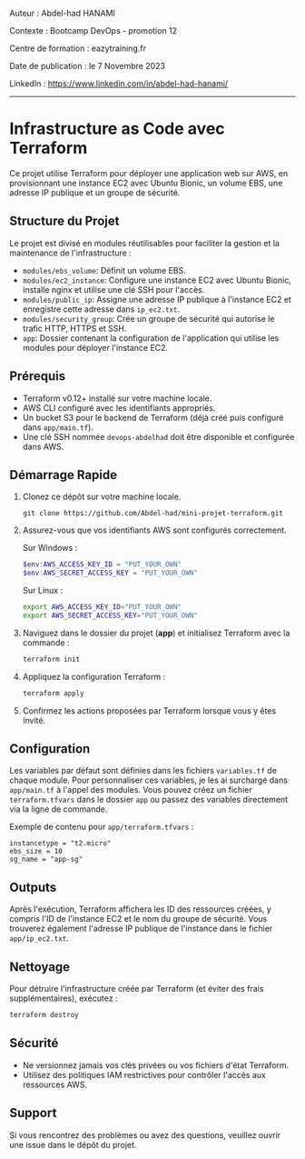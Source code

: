 Auteur : Abdel-had HANAMI

Contexte : Bootcamp DevOps - promotion 12

Centre de formation : eazytraining.fr

Date de publication : le 7 Novembre 2023

LinkedIn : https://www.linkedin.com/in/abdel-had-hanami/

---
# Infrastructure as Code avec Terraform

Ce projet utilise Terraform pour déployer une application web sur AWS, en provisionnant une instance EC2 avec Ubuntu Bionic, un volume EBS, une adresse IP publique et un groupe de sécurité.

## Structure du Projet

Le projet est divisé en modules réutilisables pour faciliter la gestion et la maintenance de l'infrastructure :

- `modules/ebs_volume`: Définit un volume EBS.
- `modules/ec2_instance`: Configure une instance EC2 avec Ubuntu Bionic, installe nginx et utilise une clé SSH pour l'accès.
- `modules/public_ip`: Assigne une adresse IP publique à l'instance EC2 et enregistre cette adresse dans `ip_ec2.txt`.
- `modules/security_group`: Crée un groupe de sécurité qui autorise le trafic HTTP, HTTPS et SSH.
- `app`: Dossier contenant la configuration de l'application qui utilise les modules pour déployer l'instance EC2.

## Prérequis

- Terraform v0.12+ installé sur votre machine locale.
- AWS CLI configuré avec les identifiants appropriés.
- Un bucket S3 pour le backend de Terraform (déjà créé puis configuré dans `app/main.tf`).
- Une clé SSH nommée `devops-abdelhad` doit être disponible et configurée dans AWS.

## Démarrage Rapide

1. Clonez ce dépôt sur votre machine locale.

    ```
    git clone https://github.com/Abdel-had/mini-projet-terraform.git
    ```

2. Assurez-vous que vos identifiants AWS sont configurés correctement.

    Sur Windows :

    ```ps1
    $env:AWS_ACCESS_KEY_ID = "PUT_YOUR_OWN"
    $env:AWS_SECRET_ACCESS_KEY = "PUT_YOUR_OWN"
    ```

    Sur Linux :

    ```sh
    export AWS_ACCESS_KEY_ID="PUT_YOUR_OWN"
    export AWS_SECRET_ACCESS_KEY="PUT_YOUR_OWN"
    ```


3. Naviguez dans le dossier du projet (**app**) et initialisez Terraform avec la commande :

   ```sh
   terraform init
   ```

4. Appliquez la configuration Terraform :

   ```sh
   terraform apply
   ```

5. Confirmez les actions proposées par Terraform lorsque vous y êtes invité.

## Configuration

Les variables par défaut sont définies dans les fichiers `variables.tf` de chaque module. Pour personnaliser ces variables, je les ai surchargé dans `app/main.tf` à l'appel des modules. Vous pouvez créez un fichier `terraform.tfvars` dans le dossier `app` ou passez des variables directement via la ligne de commande.

Exemple de contenu pour `app/terraform.tfvars` :

```hcl
instancetype = "t2.micro"
ebs_size = 10
sg_name = "app-sg"
```

## Outputs

Après l'exécution, Terraform affichera les ID des ressources créées, y compris l'ID de l'instance EC2 et le nom du groupe de sécurité. Vous trouverez également l'adresse IP publique de l'instance dans le fichier `app/ip_ec2.txt`.

## Nettoyage

Pour détruire l'infrastructure créée par Terraform (et éviter des frais supplémentaires), exécutez :

```sh
terraform destroy
```

## Sécurité

- Ne versionnez jamais vos clés privées ou vos fichiers d'état Terraform.
- Utilisez des politiques IAM restrictives pour contrôler l'accès aux ressources AWS.

## Support

Si vous rencontrez des problèmes ou avez des questions, veuillez ouvrir une issue dans le dépôt du projet.
